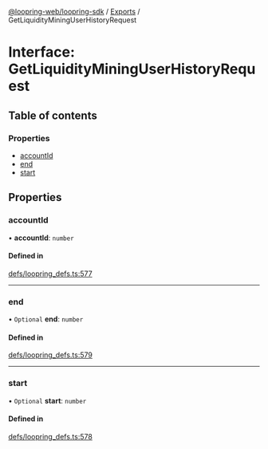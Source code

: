 [@loopring-web/loopring-sdk](../README.md) / [Exports](../modules.md) / GetLiquidityMiningUserHistoryRequest

# Interface: GetLiquidityMiningUserHistoryRequest

## Table of contents

### Properties

- [accountId](GetLiquidityMiningUserHistoryRequest.md#accountid)
- [end](GetLiquidityMiningUserHistoryRequest.md#end)
- [start](GetLiquidityMiningUserHistoryRequest.md#start)

## Properties

### accountId

• **accountId**: `number`

#### Defined in

[defs/loopring_defs.ts:577](https://github.com/Loopring/loopring_sdk/blob/1830d54/src/defs/loopring_defs.ts#L577)

___

### end

• `Optional` **end**: `number`

#### Defined in

[defs/loopring_defs.ts:579](https://github.com/Loopring/loopring_sdk/blob/1830d54/src/defs/loopring_defs.ts#L579)

___

### start

• `Optional` **start**: `number`

#### Defined in

[defs/loopring_defs.ts:578](https://github.com/Loopring/loopring_sdk/blob/1830d54/src/defs/loopring_defs.ts#L578)
